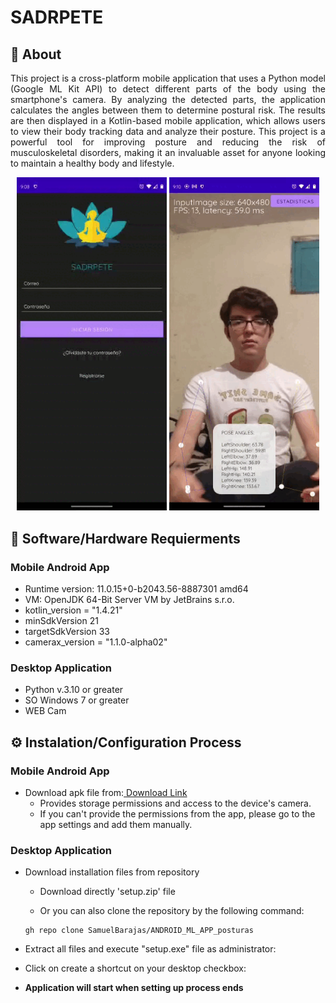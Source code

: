 # SADRPETE

## 📄 About

<p align='justify'>
This project is a cross-platform mobile application that uses a Python model (Google ML Kit API) to detect different parts of the body using the smartphone's camera. By analyzing the detected parts, the application calculates the angles between them to determine postural risk. The results are then displayed in a Kotlin-based mobile application, which allows users to view their body tracking data and analyze their posture. This project is a powerful tool for improving posture and reducing the risk of musculoskeletal disorders, making it an invaluable asset for anyone looking to maintain a healthy body and lifestyle.
</p>

<p align='center'>
<img width="240px" src = "WhatsApp Video 2023-03-27 at 10.55.02 PM (online-video-cutter.com).gif"></img>
<img width="240px" src = "WhatsApp Video 2023-03-27 at 10.55.02 PM (online-video-cutter.com) (1).gif"></img>
</p>

## 🔧 Software/Hardware Requierments
### Mobile Android App
- Runtime version: 11.0.15+0-b2043.56-8887301 amd64
- VM: OpenJDK 64-Bit Server VM by JetBrains s.r.o.
- kotlin_version = "1.4.21"
- minSdkVersion 21
- targetSdkVersion 33
- camerax_version = "1.1.0-alpha02"

### Desktop Application
- Python v.3.10 or greater
- SO Windows 7 or greater
- WEB Cam

## ⚙️ Instalation/Configuration Process
### Mobile Android App
- Download apk file from:<a download="SADRPETE_2023.apk" href="https://github.com/SamuelBarajas/ANDROID_ML_APP_posturas/blob/main/app-debug.apk" title="ImageName"> Download Link</a>
  - Provides storage permissions and access to the device's camera.
  - If you can't provide the permissions from the app, please go to the app settings and add them manually.

### Desktop Application
- Download installation files from repository
  - Download directly 'setup.zip' file 
  
  - Or you can also clone the repository by the following command:
  ````
  gh repo clone SamuelBarajas/ANDROID_ML_APP_posturas
  ````
- Extract all files and execute "setup.exe" file as administrator:

- Click on create a shortcut on your desktop checkbox:

- **Application will start when setting up process ends**



